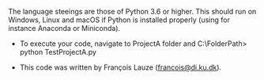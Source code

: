 The language steeings are those of Python 3.6 or higher.
This should run on Windows, Linux and macOS if Python is installed properly (using for instance Anaconda or Miniconda). 


* To execute your code, navigate to ProjectA folder and
  C:\FolderPath> python TestProjectA.py

* This code was written by François Lauze (francois@di.ku.dk).
